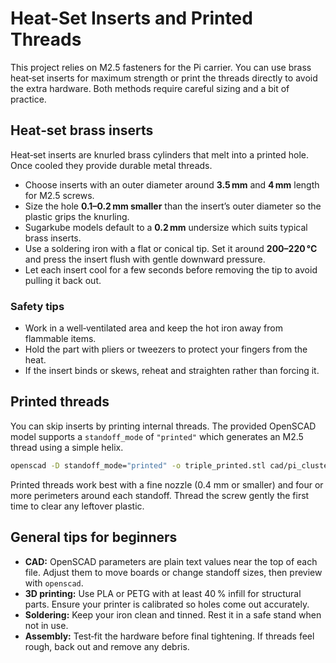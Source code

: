 # Heat-Set Inserts and Printed Threads

This project relies on M2.5 fasteners for the Pi carrier. You can use brass heat‑set inserts for maximum strength or print the threads directly to avoid the extra hardware. Both methods require careful sizing and a bit of practice.

## Heat‑set brass inserts

Heat‑set inserts are knurled brass cylinders that melt into a printed hole. Once cooled they provide durable metal threads.

- Choose inserts with an outer diameter around **3.5 mm** and **4 mm** length for M2.5 screws.
- Size the hole **0.1–0.2 mm smaller** than the insert’s outer diameter so the plastic grips the knurling.
- Sugarkube models default to a **0.2 mm** undersize which suits typical brass inserts.
- Use a soldering iron with a flat or conical tip. Set it around **200–220 °C** and press the insert flush with gentle downward pressure.
- Let each insert cool for a few seconds before removing the tip to avoid pulling it back out.

### Safety tips

- Work in a well‑ventilated area and keep the hot iron away from flammable items.
- Hold the part with pliers or tweezers to protect your fingers from the heat.
- If the insert binds or skews, reheat and straighten rather than forcing it.

## Printed threads

You can skip inserts by printing internal threads. The provided OpenSCAD model supports a `standoff_mode` of `"printed"` which generates an M2.5 thread using a simple helix.

```bash
openscad -D standoff_mode="printed" -o triple_printed.stl cad/pi_cluster/pi5_triple_carrier_rot45.scad
```

Printed threads work best with a fine nozzle (0.4 mm or smaller) and four or more perimeters around each standoff. Thread the screw gently the first time to clear any leftover plastic.

## General tips for beginners

- **CAD:** OpenSCAD parameters are plain text values near the top of each file. Adjust them to move boards or change standoff sizes, then preview with `openscad`.
- **3D printing:** Use PLA or PETG with at least 40 % infill for structural parts. Ensure your printer is calibrated so holes come out accurately.
- **Soldering:** Keep your iron clean and tinned. Rest it in a safe stand when not in use.
- **Assembly:** Test‑fit the hardware before final tightening. If threads feel rough, back out and remove any debris.

